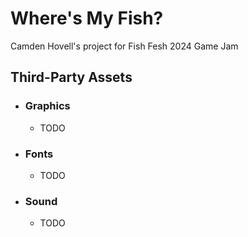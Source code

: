 # Where's My Fish?

Camden Hovell's project for Fish Fesh 2024 Game Jam

## Third-Party Assets

 - ### Graphics
    - TODO

 - ### Fonts
    - TODO
 
 - ### Sound
   - TODO

